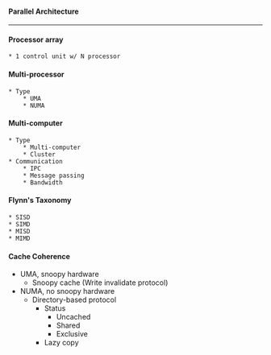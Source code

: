 #### Parallel Architecture

---

#### Processor array
	* 1 control unit w/ N processor

#### Multi-processor
	* Type
		* UMA
		* NUMA

#### Multi-computer
	* Type
		* Multi-computer
		* Cluster
	* Communication
		* IPC
		* Message passing
		* Bandwidth

#### Flynn's Taxonomy
	* SISD
	* SIMD
	* MISD
	* MIMD

#### Cache Coherence
* UMA, snoopy hardware 
	* Snoopy cache (Write invalidate protocol)
* NUMA, no snoopy hardware 
	* Directory-based protocol
		* Status
			* Uncached
			* Shared
			* Exclusive
		* Lazy copy

